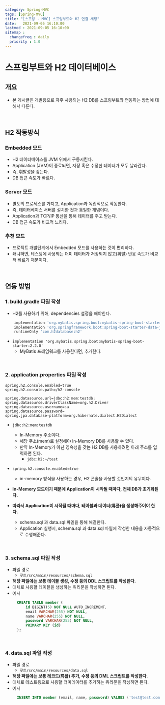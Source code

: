 ```yaml
---
category: Spring-MVC
tags: [Spring-MVC]
title: "[스프링 - MVC] 스프링부트와 H2 연결 세팅"
date:   2021-09-05 16:10:00 
lastmod : 2021-09-05 16:10:00
sitemap :
  changefreq : daily
  priority : 1.0
---
```


# 스프링부트와 H2 데이터베이스
## 개요
- 본 게시글은 개발용으로 자주 사용되는 H2 DB를 스프링부트와 연동하는 방법에 대해서 다룬다.

<br/>

## H2 작동방식
### Embedded 모드
- H2 데이터베이스를 JVM 위에서 구동시킨다.
- Application (JVM)이 종료되면, 저장 혹은 수정한 데이터가 모두 날라간다.
- 즉, 휘발성을 갖는다.
- DB 접근 속도가 빠르다.

### Server 모드
- 별도의 프로세스를 가지고, Application과 독립적으로 작동한다.
- 즉, 데이터베이스 서버를 설치한 것과 동일한 개념이다.
- Application과 TCP/IP 통신을 통해 데이터를 주고 받는다.
- DB 접근 속도가 비교적 느리다.

### 추천 모드
- 프로젝트 개발단계에서 Embedded 모드를 사용하는 것이 편리하다.
- 왜냐하면, 테스팅에 사용되는 더미 데이터가 저장되지 않고(휘발) 반응 속도가 비교적 빠르기 때문이다.

<br/>

## 연동 방법

### 1. build.gradle 파일 작성
- H2를 사용하기 위해, dependencies 설정을 해야한다.
```gradle
	implementation 'org.mybatis.spring.boot:mybatis-spring-boot-starter:2.2.0'
	implementation 'org.springframework.boot:spring-boot-starter-data-jdbc'
	runtimeOnly 'com.h2database:h2'
```
- `implementation 'org.mybatis.spring.boot:mybatis-spring-boot-starter:2.2.0'`
  - MyBatis 프레임워크를 사용한다면, 추가한다.

<br/>

### 2. application.properties 파일 작성
```properties
spring.h2.console.enabled=true
spring.h2.console.path=/h2-console

spring.datasource.url=jdbc:h2:mem:testdb;
spring.datasource.driverClassName=org.h2.Driver
spring.datasource.username=sa
spring.datasource.password=
spring.jpa.database-platform=org.hibernate.dialect.H2Dialect
```

- `jdbc:h2:mem:testdb`
  - In-Memory 주소이다.
  - 해당 주소(mem)로 설정해야 In-Memory DB를 사용할 수 있다.
  - 만약 In-Memory가 아닌 영속성을 갖는 H2 DB를 사용하려면 아래 주소를 입력하면 된다.
    - `jdbc:h2:~/test`

- `spring.h2.console.enabled=true`
  - in-memory 방식을 사용하는 경우, H2 콘솔을 사용할 것인지의 유무이다.

- **In-Memory 모드이기 때문에 Application이 시작될 때마다, 전체 DB가 초기화된다.**
- **따라서 Application이 시작될 때마다, 테이블과 데이터(튜플)을 생성해주어야 한다.**
  - schema.sql 과 data.sql 파일을 통해 해결한다.
  - Application 실행시, schema.sql 과 data.sql 파일에 작성한 내용을 자동적으로 수행해준다.

<br/>

### 3. schema.sql 파일 작성
- 파일 경로
  - `루트/src/main/resources/schema.sql`
- **해당 파일에는 보통 테이블 생성, 수정 등의 DDL 스크립트를 작성한다.**
- 대체로 사용할 테이블을 생성하는 쿼리문을 작성하면 된다.
- 예시
  ```sql
    CREATE TABLE member (
        id BIGINT(5) NOT NULL AUTO_INCREMENT,
        email VARCHAR(255) NOT NULL,
        name VARCHAR(255) NOT NULL,
        password VARCHAR(255) NOT NULL,
        PRIMARY KEY (id)
    );
  ```

<br/>

### 4. data.sql 파일 작성
- 파일 경로
  - `루트/src/main/resources/data.sql`
- **해당 파일에는 보통 레코드(튜플) 추가, 수정 등의 DML 스크립트를 작성한다.**
- 대체로 테스트용으로 사용할 더미데이터를 추가하는 쿼리문을 작성하면 된다.
- 예시
  ```sql
    INSERT INTO member (email, name, password) VALUES ('test@test.com', 'test', '123test!');
  ```

